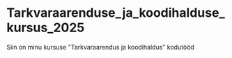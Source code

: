 # Tarkvaraarenduse_ja_koodihalduse_kursus_2025
Siin on minu kursuse "Tarkvaraarendus ja koodihaldus" kodutööd
